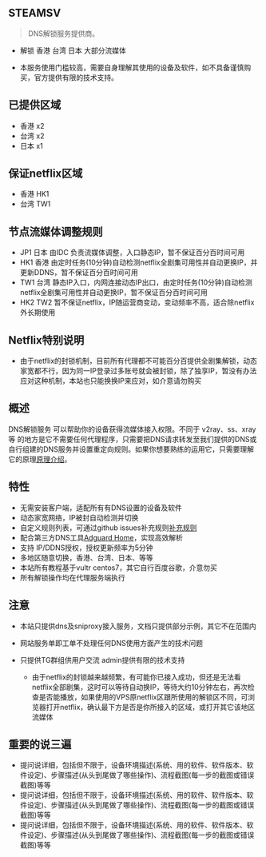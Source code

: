 ## STEAMSV 

> DNS解锁服务提供商。

- 解锁 香港 台湾 日本 大部分流媒体

- 本服务使用门槛较高，需要自身理解其使用的设备及软件，如不具备谨慎购买，官方提供有限的技术支持。

## 已提供区域
  - 香港 x2
  - 台湾 x2
  - 日本 x1

## 保证netflix区域
  - 香港 HK1
  - 台湾 TW1

## 节点流媒体调整规则

  - JP1 日本 由IDC 负责流媒体调整，入口静态IP，暂不保证百分百时间可用
  - HK1 香港 由定时任务(10分钟)自动检测netflix全剧集可用性并自动更换IP，并更新DDNS，暂不保证百分百时间可用
  - TW1 台湾 静态IP入口，内网连接动态IP出口，由定时任务(10分钟)自动检测netflix全剧集可用性并自动更换IP，暂不保证百分百时间可用
  - HK2 TW2 暂不保证netflix，IP随运营商变动，变动频率不高，适合除netflix外长期使用

## Netflix特别说明

- 由于netflix的封锁机制，目前所有代理都不可能百分百提供全剧集解锁，动态家宽都不行，因为同一IP登录过多账号就会被封锁，除了独享IP，暂没有办法应对这种机制，本站也只能换换IP来应对，如介意请勿购买

## 概述

DNS解锁服务 可以帮助你的设备获得流媒体接入权限。不同于 v2ray、ss、xray等 的地方是它不需要任何代理程序，只需要把DNS请求转发至我们提供的DNS或自行组建的DNS服务并设置重定向规则。如果你想要熟练的运用它，只需要理解它的原理[原理介绍](principle.md)。

## 特性

- 无需安装客户端，适配所有有DNS设置的设备及软件
- 动态家宽网络，IP被封自动检测并切换
- 自定义规则列表，可通过github issues补充规则[补充规则](https://github.com/steamsv/streamrule/issues)
- 配合第三方DNS工具[Adguard Home](appdoc/adguardhomedoc.md)，实现高效解析
- 支持 IP/DDNS授权，授权更新频率为5分钟
- 多地区随意切换，香港、台湾、日本、等等
- 本站所有教程基于vultr centos7，其它自行百度谷歌，介意勿买
- 所有解锁操作均在代理服务端执行

## 注意

- 本站只提供dns及sniproxy接入服务，文档只提供部分示例，其它不在范围内
- 网站服务单即工单不处理任何DNS使用方面产生的技术问题
- 只提供TG群组供用户交流 admin提供有限的技术支持

  * 由于netflix的封锁越来越频繁，有可能你已接入成功，但还是无法看netflix全部剧集，这时可以等待自动换IP，等待大约10分钟左右，再次检查是否能播放，如果使用的VPS原netflix区跟所使用的解锁区不同，可浏览器打开netflix，确认最下方是否是你所接入的区域，或打开其它该地区流媒体

## 重要的说三遍

- 提问说详细，包括但不限于，设备环境描述(系统、用的软件、软件版本、软件设定)、步骤描述(从头到尾做了哪些操作)、流程截图(每一步的截图或错误截图)等等
- 提问说详细，包括但不限于，设备环境描述(系统、用的软件、软件版本、软件设定)、步骤描述(从头到尾做了哪些操作)、流程截图(每一步的截图或错误截图)等等
- 提问说详细，包括但不限于，设备环境描述(系统、用的软件、软件版本、软件设定)、步骤描述(从头到尾做了哪些操作)、流程截图(每一步的截图或错误截图)等等

